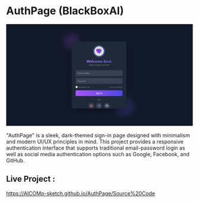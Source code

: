 # AuthPage (BlackBoxAI) 

![My Screenshot](Images/Image1.png)

"AuthPage" is a sleek, dark-themed sign-in page designed with minimalism and modern UI/UX principles in mind. This project provides a responsive authentication interface that supports traditional email-password login as well as social media authentication options such as Google, Facebook, and GitHub.

## Live Project :  
https://AICOMp-sketch.github.io/AuthPage/Source%20Code